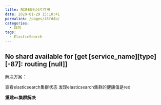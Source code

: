 ```yaml
---
title: 解决ES无分片可用
date: 2020-01-29 15:10:41
permalink: /pages/45fd4b/
categories:
  - 踩坑
tags: 
  - ElasticSearch
---
```

## No shard available for [get [service_name][type][-87]: routing [null]]
解决方案：

查看elasticsearch集群状态
发现elasticsearch集群的健康值是red

**重建es集群解决**